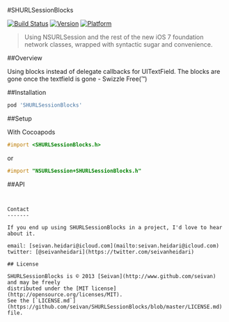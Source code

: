 #SHURLSessionBlocks

[![Build Status](https://travis-ci.org/seivan/SHURLSessionBlocks.png?branch=master)](https://travis-ci.org/seivan/SHURLSessionBlocks)
[![Version](http://cocoapod-badges.herokuapp.com/v/SHURLSessionBlocks/badge.png)](http://cocoadocs.org/docsets/SHURLSessionBlocks)
[![Platform](http://cocoapod-badges.herokuapp.com/p/SHURLSessionBlocks/badge.png)](http://cocoadocs.org/docsets/SHURLSessionBlocks)

> Using NSURLSession and the rest of the new iOS 7 foundation network classes, wrapped with syntactic sugar and convenience. 

##Overview

Using blocks instead of delegate callbacks for UITextField. The blocks are gone once the textfield is gone - Swizzle Free(™)

##Installation

```ruby
pod 'SHURLSessionBlocks'
```


##Setup

With Cocoapods
```objective-c
#import <SHURLSessionBlocks.h>
```
 or

```objective-c
#import "NSURLSession+SHURLSessionBlocks.h"
```

##API

```


Contact
-------

If you end up using SHURLSessionBlocks in a project, I'd love to hear about it.

email: [seivan.heidari@icloud.com](mailto:seivan.heidari@icloud.com)  
twitter: [@seivanheidari](https://twitter.com/seivanheidari)

## License

SHURLSessionBlocks is © 2013 [Seivan](http://www.github.com/seivan) and may be freely
distributed under the [MIT license](http://opensource.org/licenses/MIT).
See the [`LICENSE.md`](https://github.com/seivan/SHURLSessionBlocks/blob/master/LICENSE.md) file.
